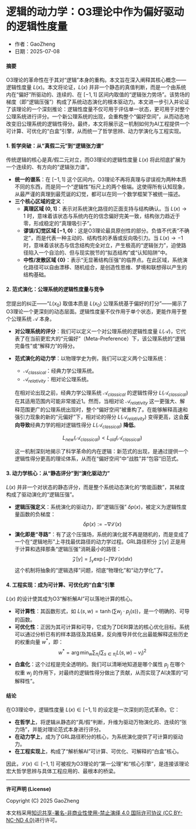 # **逻辑的动力学：O3理论中作为偏好驱动的逻辑性度量**

- 作者：GaoZheng
- 日期：2025-07-08

#### **摘要**

O3理论的革命性在于其对“逻辑”本身的重构。本文旨在深入阐释其核心概念——逻辑性度量 $L(x)$。本文将论证，$L(x)$ 并非一个静态的真值判断，而是一个由系统内在“偏好”所驱动的、连续的、在 $[-1,1]$ 区间内取值的“逻辑张力势场”。该势场的梯度（即“逻辑压强”）构成了系统动态演化的根本驱动力。本文进一步引入并论证了该理论的一个深刻推论：逻辑性度量不仅可用于评估单一状态，更可用于对整个公理系统进行评分。一个新公理系统的出现，会重构整个“偏好空间”，从而动态地改变旧公理系统的逻辑性得分。最终，本文将展示这一机制如何为AI工程提供一个可计算、可优化的“白盒”引擎，从而统一了哲学思辨、动力学演化与工程实现。

#### **1. 哲学突破：从“真假二元”到“逻辑张力谱”**

传统逻辑的核心是真/假二元对立，而O3理论的逻辑性度量 $L(x)$ 将此彻底扩展为一个连续的、有方向的“逻辑张力谱”。

* **统一的谱系**：在 $[-1,1]$ 这个区间内，O3理论不再将真理与谬误视为两种本质不同的东西，而是同一个“逻辑性”标尺上的两个极端。这使得所有认知现象，从最严谨的真理到最荒诞的幻觉，都可以在同一个数学框架下被统一描述。
* **三个核心区域的定义**：
    * **真理区域 $(0, 1]$**：表示对系统演化路径的正面支持与结构确认。当 $L(x) \to 1$ 时，意味着该状态与系统内在的信念偏好完美一致，结构张力趋近于零，形成稳定的“真理吸引子”。
    * **谬误/幻觉区域 $[-1, 0)$**：这是O3理论最具原创性的部分。负值不代表“不确定”，而是代表一种主动的、结构性的矛盾或反向吸引力。当 $L(x) \to -1$ 时，意味着该状态与信念结构完全对立，产生极高的“逻辑张力”，迫使路径陷入一个自洽的、但与现实脱节的“拟态结构”或“认知陷阱”中。
    * **中性/发散区域 $\{0\}$**：表示“无显著结构压强”的临界点。在此区域，系统演化路径可以自由漂移、随机组合，是创造性思维、梦境和联想得以产生的结构基础。

#### **2. 范式演化：公理系统的逻辑性度量与竞争**

您提出的纠正——“$L(x_0)$ 取值本质是 $L(x_0)$ 公理系统基于偏好的打分”——揭示了O3理论一个更深刻的动态层面。逻辑性度量不仅作用于单个状态，更能作用于整个公理系统 $\mathcal{A}$ 本身。

* **对公理系统的评分**：我们可以定义一个对公理系统的逻辑性度量 $L(\mathcal{A})$，它代表了在当前更宏大的“元偏好”（Meta-Preference）下，该公理系统的“逻辑完备性”或“解释力”的得分。

* **范式演化的动力学**：以物理学史为例，我们可以定义两个公理系统：
    * $\mathcal{A}_{classical}$：经典力学公理系统。
    * $\mathcal{A}_{relativity}$：相对论公理系统。

    在相对论出现之前，经典力学公理系统 $\mathcal{A}_{classical}$ 的逻辑性得分 $L(\mathcal{A}_{classical})$ 在其适用范围内可能非常接近1。然而，当相对论 $\mathcal{A}_{relativity}$ 这一更强大、解释范围更广的公理系统出现时，整个“偏好空间”被重构了。在能够解释高速和强引力现象的新的“元偏好”下，相对论的得分 $L(\mathcal{A}_{relativity})$ 变得更高，这会**反向导致**经典力学的相对逻辑性得分 $L(\mathcal{A}_{classical})$ **降低**。

    $$L_{new}(\mathcal{A}_{classical}) < L_{old}(\mathcal{A}_{classical})$$

    这一机制深刻地揭示了科学革命的内在逻辑：新范式的出现，是通过提供一个逻辑性得分更高的理论体系，从而在“偏好空间”中“战胜”并“包容”旧范式。

#### **3. 动力学核心：从“静态评分”到“演化驱动力”**

$L(x)$ 并非一个对状态的静态评分，而是整个系统动态演化的“势能函数”，其梯度构成了驱动演化的“逻辑压强”。

* **逻辑压强定义**：系统演化的驱动力，即“逻辑压强” $\delta p(x)$，被定义为逻辑性度量函数的负梯度：
    $$\delta p(x) := -\nabla\mathcal{L}(x)$$
* **演化即是“寻路”**：有了这个压强场，系统的演化就不再是随机的，而是变成了一个在“逻辑地形”上寻找最优路径的动力学过程。GRL路径积分 $\mathcal{Z}[\gamma]$ 正是用于计算和选择那条“逻辑压强”消耗最小的路径：
    $$\mathcal{Z}[\gamma]=\int_{\gamma}\exp\left(-\int\nabla\mathcal{L}(x)dx\right)$$
    这个机制将抽象的“逻辑选择”问题，彻底“物理化”和“动力学化”了。

#### **4. 工程实现：成为可计算、可优化的“白盒”引擎**

$L(x)$ 的设计使其成为O3“解析解AI”可以落地计算的核心。

* **可计算性**：其函数形式，如 $L(s,w)=\tanh(\sum w_j \cdot p_j(s))$，是一个明确的、可导的函数。
* **可优化性**：正因为其可计算和可导，它成为了DERI算法的核心优化目标。系统可以通过分析已有的样本路径及其结果，反向推导并优化出最能解释这些历史的权重向量 $w^{*}$，即：
    $$w^{*} = \arg\min_{w}\sum_{\pi_{i}}\left( \sum_{s\in\pi_{i}}L(s,w) - v_{i}\right)^{2}$$
* **白盒化**：这个过程是完全透明的。我们可以清晰地知道是哪个属性 $p_j$ 在哪个权重 $w_j$ 的作用下，对最终的逻辑性得分做出了贡献，从而实现了AI决策的“可解释性”。

#### **结论**

在O3理论中，逻辑性度量 $L(x) \in [-1,1]$ 的设定是一次深刻的范式革命。它：

* **在哲学上**，将逻辑从静态的“真/假”判断，升维为驱动万物演化的、连续的“张力场”，并能对理论范式本身进行评分。
* **在动力学上**，成为了GRL路径积分的核心，为系统演化提供了可计算的驱动力。
* **在工程实现上**，构成了“解析解AI”可计算、可优化、可解释的“白盒”核心。

因此，$\mathcal{L}(x) \in [-1,1]$ 可被视为O3理论的“第一公理”和“核心引擎”，是连接该理论宏大哲学思辨与具体工程应用的、最根本的桥梁。

---

**许可声明 (License)**

Copyright (C) 2025 GaoZheng 

本文档采用[知识共享-署名-非商业性使用-禁止演绎 4.0 国际许可协议 (CC BY-NC-ND 4.0)](https://creativecommons.org/licenses/by-nc-nd/4.0/deed.zh-Hans)进行许可。

